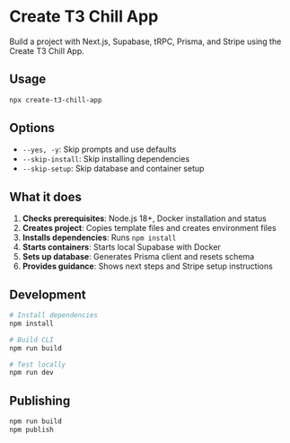 # Create T3 Chill App

Build a project with Next.js, Supabase, tRPC, Prisma, and Stripe using the Create T3 Chill App.

## Usage

```bash
npx create-t3-chill-app
```

## Options

- `--yes, -y`: Skip prompts and use defaults
- `--skip-install`: Skip installing dependencies
- `--skip-setup`: Skip database and container setup

## What it does

1. **Checks prerequisites**: Node.js 18+, Docker installation and status
2. **Creates project**: Copies template files and creates environment files
3. **Installs dependencies**: Runs `npm install`
4. **Starts containers**: Starts local Supabase with Docker
5. **Sets up database**: Generates Prisma client and resets schema
6. **Provides guidance**: Shows next steps and Stripe setup instructions

## Development

```bash
# Install dependencies
npm install

# Build CLI
npm run build

# Test locally
npm run dev
```

## Publishing

```bash
npm run build
npm publish
```
